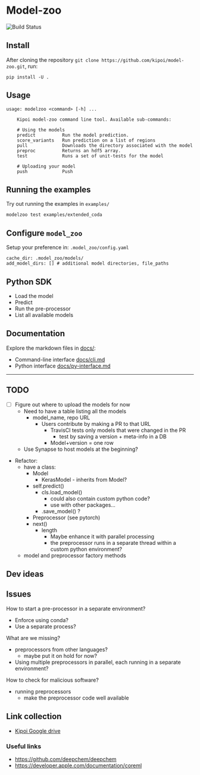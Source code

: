 # Model-zoo


![Build Status](https://travis-ci.com/kipoi/model-zoo.svg?token=EQhjUezyCnoyp9tzNxc3&branch=master)

## Install

After cloning the repository `git clone https://github.com/kipoi/model-zoo.git`, run:

```
pip install -U .
```

## Usage


```
usage: modelzoo <command> [-h] ...

    Kipoi model-zoo command line tool. Available sub-commands:

    # Using the models
    predict          Run the model prediction.
    score_variants   Run prediction on a list of regions
    pull             Downloads the directory associated with the model
    preproc          Returns an hdf5 array.
    test             Runs a set of unit-tests for the model

    # Uploading your model
    push             Push

```

## Running the examples

Try out running the examples in `examples/`

```
modelzoo test examples/extended_coda
```

## Configure `model_zoo`

Setup your preference in: `.model_zoo/config.yaml`

```
cache_dir: .model_zoo/models/
add_model_dirs: [] # additional model directories, file_paths
```

## Python SDK

- Load the model
- Predict
- Run the pre-processor
- List all available models

## Documentation

Explore the markdown files in [docs/](docs/):
- Command-line interface [docs/cli.md](docs/cli.md/)
- Python interface [docs/py-interface.md](docs/py-interface.md)

---------------------------------------------------------------

## TODO

- [ ] Figure out where to upload the models for now
  - Need to have a table  listing all the models
    - model_name, repo URL
      - Users contribute by making a PR to that URL
		- TravisCI tests only models that were changed in the PR
          - test by saving a version + meta-info in a DB
	    - Model+version = one row
  - Use Synapse to host models at the beginning?
- Refactor:
  - have a class:
    - Model
      - KerasModel - inherits from Model?
  	- self.predict()
      - cls.load_model()
        - could also contain custom python code?
  		- use with other packages...
      - .save_model() ? 
    - Preprocessor (see pytorch)
  	- next()
      - length
        - Maybe enhance it with parallel processing
  		- the preprocessor runs in a separate thread within a custom python environment?
  - model and preprocessor factory methods

## Dev ideas


## Issues

How to start a pre-processor in a separate environment?
- Enforce using conda?
- Use a separate process?


What are we missing?
- preprocessors from other languages?
  - maybe put it on hold for now?
- Using multiple preprocessors in parallel, each running in a separate environment?

How to check for malicious software?
  - running preprocessors
    - make the preprocessor code well available


## Link collection

- [Kipoi Google drive](https://drive.google.com/drive/folders/0B9fJIVHGqt20b05GMzBZUVQzRVU)


### Useful links

- https://github.com/deepchem/deepchem
- https://developer.apple.com/documentation/coreml
